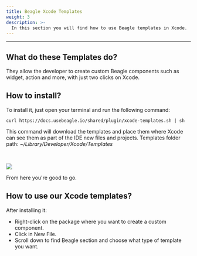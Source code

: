 ```yaml
---
title: Beagle Xcode Templates
weight: 3
description: >-
  In this section you will find how to use Beagle templates in Xcode.
---
```


---

## What do these Templates do?

They allow the developer to create custom Beagle components such as widget, action and more, with just two clicks on Xcode.

## How to install?

To install it, just open your terminal and run the following command:

```shell
curl https://docs.usebeagle.io/shared/plugin/xcode-templates.sh | sh
```

This command will download the templates and place them where Xcode can see them as part of the IDE new files and projects. Templates folder path: *~/Library/Developer/Xcode/Templates*

<br>

![](/shared/plugin/xcode-templates.png)

From here you're good to go.

## How to use our Xcode templates?

After installing it:

* Right-click on the package where you want to create a custom component.
* Click in New File.
* Scroll down to find Beagle section and choose what type of template you want.
